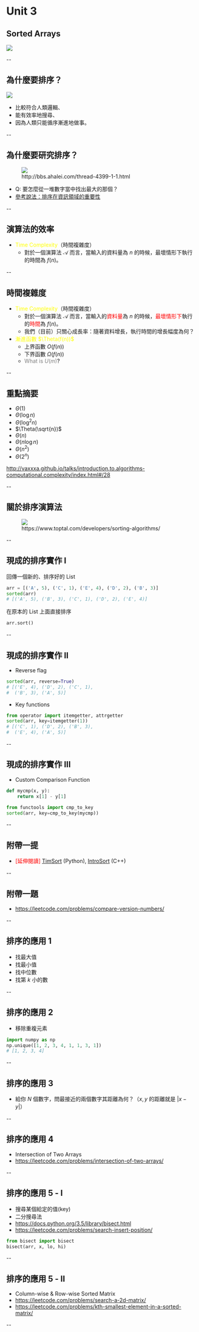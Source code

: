 # Unit 3
## Sorted Arrays

<img src="http://www.kdnuggets.com/wp-content/uploads/sorting.jpg">

--

## 為什麼要排序？

<img src="http://i.imgur.com/7PRjHvd.png">

* 比較符合人類邏輯、 
* 能有效率地搜尋、
* 因為人類只能循序漸進地做事。

--

## 為什麼要研究排序？

<figure>
<img src="http://bbs.ahalei.com/data/attachment/forum/201402/23/120852kg1dvagi0b1ijtlv.png">
<figcaption>http://bbs.ahalei.com/thread-4399-1-1.html</figcaption>
</figure>

* Q: 要怎麼從一堆數字當中找出最大的那個？
* [參考說法：排序在資訊領域的重要性](https://www.quora.com/Why-is-sorting-important-in-computer-science-and-programming)

--

## 演算法的效率

* <font color=yellow>Time Complexity</font>（時間複雜度）
  - 對於一個演算法 $\mathcal{A}$ 而言，當輸入的資料量為 $n$ 的時候，最壞情形下執行的時間為 $f(n)$。


--

## 時間複雜度

* <font color=yellow>Time Complexity</font>（時間複雜度）
  - 對於一個演算法 $\mathcal{A}$ 而言，當輸入的<font color=red>資料量</font>為 $n$ 的時候，<font color=red>最壞情形下</font>執行的<font color=red>時間</font>為 $f(n)$。
  - 我們（目前）只關心成長率：隨著資料增長，執行時間的增長幅度為何？ <!-- .element: class="fragment" -->
* <!-- .element: class="fragment" --><font color=yellow>漸進函數 $\Theta(f(n))$</font> 
  - 上界函數 $O(f(n))$
  - 下界函數 $\Omega(f(n))$
  - <font color=grey>What is $U(m)$</font>?

--

## 重點摘要

* $\Theta(1)$
* $\Theta(\log n)$
* $\Theta(\log^2 n)$
* $\Theta(\sqrt{n})$
* $\Theta(n)$
* $\Theta(n\log n)$
* $\Theta(n^2)$
* $\Theta(2^n)$

http://vaxxxa.github.io/talks/introduction.to.algorithms-computational.complexity/index.html#/28

--

## 關於排序演算法

<figure>
<img src="http://i.imgur.com/fq0A8hx.gif">
<figcaption>https://www.toptal.com/developers/sorting-algorithms/</figcaption>
</figure>

--

## 現成的排序實作 I

回傳一個新的、排序好的 List

```py
arr = [('A', 5), ('C', 1), ('E', 4), ('D', 2), ('B', 3)]
sorted(arr)
# [('A', 5), ('B', 3), ('C', 1), ('D', 2), ('E', 4)]
```
<!-- .element style="font-size:36%" -->

在原本的 List 上面直接排序

```py
arr.sort()
```
<!-- .element style="font-size:36%" -->

--

## 現成的排序實作 II

* Reverse flag

```py
sorted(arr, reverse=True)
# [('E', 4), ('D', 2), ('C', 1),
#  ('B', 3), ('A', 5)]
```
<!-- .element style="font-size:50%" -->

* Key functions

```py
from operator import itemgetter, attrgetter
sorted(arr, key=itemgetter(1))
# [('C', 1), ('D', 2), ('B', 3),
#  ('E', 4), ('A', 5)]
```
<!-- .element style="font-size:50%" -->

--

## 現成的排序實作 III

* Custom Comparison Function

```py
def mycmp(x, y):
    return x[1] - y[1]

from functools import cmp_to_key
sorted(arr, key=cmp_to_key(mycmp))
```

--

## 附帶一提

* <font color=red>[延伸閱讀]</font> [TimSort](https://en.wikipedia.org/wiki/Timsort) (Python), [IntroSort](https://en.wikipedia.org/wiki/Introsort) (C++)

--

## 附帶一題

* https://leetcode.com/problems/compare-version-numbers/

--

## 排序的應用 1

* 找最大值
* 找最小值
* 找中位數
* 找第 $k$ 小的數

--

## 排序的應用 2

* 移除重複元素

```py
import numpy as np
np.unique([1, 2, 3, 4, 1, 1, 3, 1])
# [1, 2, 3, 4]
```

--

## 排序的應用 3

* 給你 $N$ 個數字，問最接近的兩個數字其距離為何？（$x, y$ 的距離就是 $|x-y|$）

--

## 排序的應用 4

* Intersection of Two Arrays
* https://leetcode.com/problems/intersection-of-two-arrays/

--

## 排序的應用 5 - I

* 搜尋某個給定的值(key) 
* 二分搜尋法
* https://docs.python.org/3.5/library/bisect.html
* https://leetcode.com/problems/search-insert-position/

```py
from bisect import bisect
bisect(arr, x, lo, hi)
```

--

## 排序的應用 5 - II

* Column-wise & Row-wise Sorted Matrix
* https://leetcode.com/problems/search-a-2d-matrix/
* https://leetcode.com/problems/kth-smallest-element-in-a-sorted-matrix/

--


